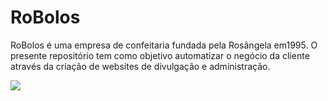 # RoBolos
RoBolos é uma empresa de confeitaria fundada pela Rosângela em1995. O presente repositório tem como objetivo automatizar o negócio da cliente através da criação de websites de divulgação e administração.

<img src="https://github.com/RoBolos95/RoBolos/assets/147105195/3d587938-913e-461f-ab32-a6859954403b">
